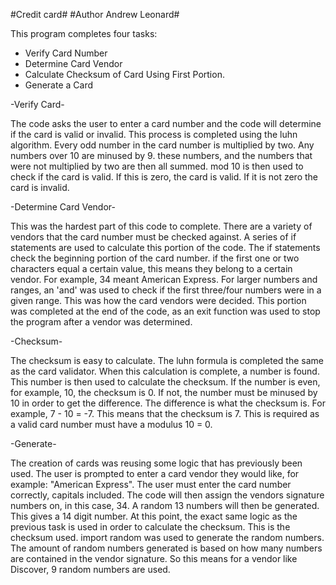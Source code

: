 #Credit card#
#Author Andrew Leonard#

This program completes four tasks:
- Verify Card Number
- Determine Card Vendor
- Calculate Checksum of Card Using First Portion.
- Generate a Card

-Verify Card-

The code asks the user to enter a card number and the code will determine if the card is valid or invalid. This process is completed using the luhn algorithm. 
Every odd number in the card number is multiplied by two.
Any numbers over 10 are minused by 9. 
these numbers, and the numbers that were not multiplied by two are then all summed.
mod 10 is then used to check if the card is valid. If this is zero, the card is valid. If it is not zero the card is invalid.   

-Determine Card Vendor-

This was the hardest part of this code to complete. There are a variety of vendors that the card number must be checked against. A series of if statements are used to calculate this portion of the code. The if statements check the beginning portion of the card number. if the first one or two characters equal a certain value, this means they belong to a certain vendor. For example, 34 meant American Express. For larger numbers and ranges, an 'and' was used to check if the first three/four numbers were in a given range. This was how the card vendors were decided. This portion was completed at the end of the code, as an exit function was used to stop the program after a vendor was determined. 

-Checksum- 

The checksum is easy to calculate. The luhn formula is completed the same as the card validator. When this calculation is complete, a number is found. This number is then used to calculate the checksum. If the number is even, for example, 10, the checksum is 0. If not, the number must be minused by 10 in order to get the difference. The difference is what the checksum is. For example, 7 - 10 = -7. This means that the checksum is 7. This is required as a valid card number must have a modulus 10 = 0.  

-Generate- 

The creation of cards was reusing some logic that has previously been used. 
The user is prompted to enter a card vendor they would like, for example: "American Express".
The user must enter the card number correctly, capitals included. 
The code will then assign the vendors signature numbers on, in this case, 34. 
A random 13 numbers will then be generated. This gives a 14 digit number.
At this point, the exact same logic as the previous task is used in order to calculate the checksum. This is the checksum used. 
import random was used to generate the random numbers. The amount of random numbers generated is based on how many numbers are contained in the vendor signature. So this means for a vendor like Discover, 9 random numbers are used.  
